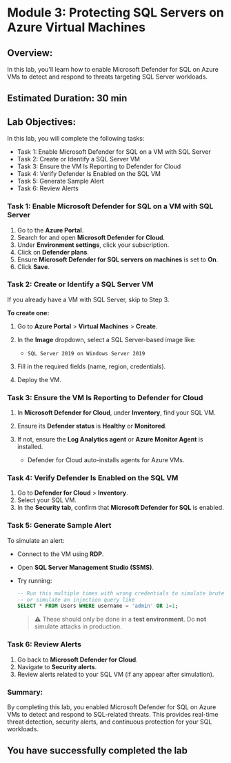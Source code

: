 
# Module 3: Protecting SQL Servers on Azure Virtual Machines

## Overview:

In this lab, you'll learn how to enable Microsoft Defender for SQL on Azure VMs to detect and respond to threats targeting SQL Server workloads.

## Estimated Duration: 30 min

## Lab Objectives: 

In this lab, you will complete the following tasks:

- Task 1: Enable Microsoft Defender for SQL on a VM with SQL Server
- Task 2: Create or Identify a SQL Server VM
- Task 3: Ensure the VM Is Reporting to Defender for Cloud
- Task 4: Verify Defender Is Enabled on the SQL VM
- Task 5: Generate Sample Alert
- Task 6: Review Alerts

### Task 1: Enable Microsoft Defender for SQL on a VM with SQL Server

1. Go to the **Azure Portal**.
2. Search for and open **Microsoft Defender for Cloud**.
3. Under **Environment settings**, click your subscription.
4. Click on **Defender plans**.
5. Ensure **Microsoft Defender for SQL servers on machines** is set to **On**.
6. Click **Save**.

### Task 2: Create or Identify a SQL Server VM

If you already have a VM with SQL Server, skip to Step 3.

**To create one:**

1. Go to **Azure Portal** > **Virtual Machines** > **Create**.
2. In the **Image** dropdown, select a SQL Server-based image like:

   * `SQL Server 2019 on Windows Server 2019`
3. Fill in the required fields (name, region, credentials).
4. Deploy the VM.

### Task 3: Ensure the VM Is Reporting to Defender for Cloud

1. In **Microsoft Defender for Cloud**, under **Inventory**, find your SQL VM.
2. Ensure its **Defender status** is **Healthy** or **Monitored**.
3. If not, ensure the **Log Analytics agent** or **Azure Monitor Agent** is installed.

   * Defender for Cloud auto-installs agents for Azure VMs.

### Task 4: Verify Defender Is Enabled on the SQL VM

1. Go to **Defender for Cloud** > **Inventory**.
2. Select your SQL VM.
3. In the **Security tab**, confirm that **Microsoft Defender for SQL** is enabled.

### Task 5: Generate Sample Alert

To simulate an alert:

* Connect to the VM using **RDP**.
* Open **SQL Server Management Studio (SSMS)**.
* Try running:

    ```sql
    -- Run this multiple times with wrong credentials to simulate brute-force
    -- or simulate an injection query like
    SELECT * FROM Users WHERE username = 'admin' OR 1=1;
    ```

  > ⚠️ These should only be done in a **test environment**. Do **not** simulate attacks in production.

### Task 6: Review Alerts

1. Go back to **Microsoft Defender for Cloud**.
2. Navigate to **Security alerts**.
3. Review alerts related to your SQL VM (if any appear after simulation).


### **Summary:**

By completing this lab, you enabled Microsoft Defender for SQL on Azure VMs to detect and respond to SQL-related threats. This provides real-time threat detection, security alerts, and continuous protection for your SQL workloads.


## You have successfully completed the lab
